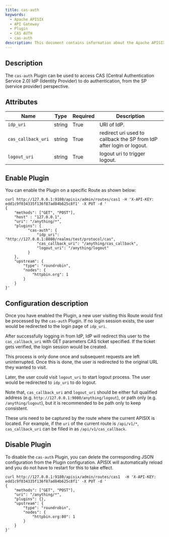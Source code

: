 ```yaml
---
title: cas-auth
keywords:
  - Apache APISIX
  - API Gateway
  - Plugin
  - CAS AUTH
  - cas-auth
description: This document contains information about the Apache APISIX cas-auth Plugin.
---
```


<!--
#
# Licensed to the Apache Software Foundation (ASF) under one or more
# contributor license agreements.  See the NOTICE file distributed with
# this work for additional information regarding copyright ownership.
# The ASF licenses this file to You under the Apache License, Version 2.0
# (the "License"); you may not use this file except in compliance with
# the License.  You may obtain a copy of the License at
#
#     http://www.apache.org/licenses/LICENSE-2.0
#
# Unless required by applicable law or agreed to in writing, software
# distributed under the License is distributed on an "AS IS" BASIS,
# WITHOUT WARRANTIES OR CONDITIONS OF ANY KIND, either express or implied.
# See the License for the specific language governing permissions and
# limitations under the License.
#
-->

## Description

The `cas-auth` Plugin can be used to access CAS (Central Authentication Service 2.0) IdP (Identity Provider)
to do authentication, from the SP (service provider) perspective.

## Attributes

| Name      | Type | Required      | Description |
| ----------- | ----------- | ----------- | ----------- |
| `idp_uri`      | string       | True      | URI of IdP.       |
| `cas_callback_uri`      | string       | True      | redirect uri used to callback the SP from IdP after login or logout.       |
| `logout_uri`      | string       | True      | logout uri to trigger logout.       |

## Enable Plugin

You can enable the Plugin on a specific Route as shown below:

```shell
curl http://127.0.0.1:9180/apisix/admin/routes/cas1 -H 'X-API-KEY: edd1c9f034335f136f87ad84b625c8f1' -X PUT -d '
{
    "methods": ["GET", "POST"],
    "host" : "127.0.0.1",
    "uri": "/anything/*",
    "plugins": {
          "cas-auth": {
              "idp_uri": "http://127.0.0.1:8080/realms/test/protocol/cas",
              "cas_callback_uri": "/anything/cas_callback",
              "logout_uri": "/anything/logout"
          }
    },
    "upstream": {
        "type": "roundrobin",
        "nodes": {
            "httpbin.org": 1
        }
    }
}'

```

## Configuration description

Once you have enabled the Plugin, a new user visiting this Route would first be processed by the `cas-auth` Plugin.
If no login session exists, the user would be redirected to the login page of `idp_uri`.

After successfully logging in from IdP, IdP will redirect this user to the `cas_callback_uri` with
GET parameters CAS ticket specified. If the ticket gets verified, the login session would be created.

This process is only done once and subsequent requests are left uninterrupted.
Once this is done, the user is redirected to the original URL they wanted to visit.

Later, the user could visit `logout_uri` to start logout process. The user would be redirected to `idp_uri` to do logout.

Note that, `cas_callback_uri` and `logout_uri` should be
either full qualified address (e.g. `http://127.0.0.1:9080/anything/logout`),
or path only (e.g. `/anything/logout`), but it is recommended to be path only to keep consistent.

These uris need to be captured by the route where the current APISIX is located.
For example, if the `uri` of the current route is `/api/v1/*`, `cas_callback_uri` can be filled in as `/api/v1/cas_callback`.

## Disable Plugin

To disable the `cas-auth` Plugin, you can delete the corresponding JSON configuration from the Plugin configuration. APISIX will automatically reload and you do not have to restart for this to take effect.

```shell
curl http://127.0.0.1:9180/apisix/admin/routes/cas1  -H 'X-API-KEY: edd1c9f034335f136f87ad84b625c8f1' -X PUT -d '
{
    "methods": ["GET", "POST"],
    "uri": "/anything/*",
    "plugins": {},
    "upstream": {
        "type": "roundrobin",
        "nodes": {
            "httpbin.org:80": 1
        }
    }
}'
```
